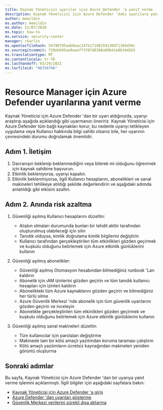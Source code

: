 ```yaml
---
title: Kaynak Yöneticisi uyarılar için Azure Defender 'a yanıt verme
description: Kaynak Yöneticisi için Azure Defender 'daki uyarılara yanıt vermek için gereken adımlar hakkında bilgi edinin
author: memildin
ms.author: memildin
ms.date: 12/07/2020
ms.topic: how-to
ms.service: security-center
manager: rkarlin
ms.openlocfilehash: 54790795aab8aac247e17198159130d7139dd38c
ms.sourcegitcommit: f28ebb95ae9aaaff3f87d8388a09b41e0b3445b5
ms.translationtype: MT
ms.contentlocale: tr-TR
ms.lasthandoff: 03/29/2021
ms.locfileid: "96754746"
---
```

# <a name="respond-to-azure-defender-for-resource-manager-alerts"></a>Resource Manager için Azure Defender uyarılarına yanıt verme

Kaynak Yöneticisi için Azure Defender 'dan bir uyarı aldığınızda, uyarıyı araştırıp aşağıda açıklandığı gibi uyarmanızı öneririz. Kaynak Yöneticisi için Azure Defender tüm bağlı kaynakları korur, bu nedenle uyarıyı tetikleyen uygulama veya Kullanıcı hakkında bilgi sahibi olsanız bile, her uyarının çevresindeki durumu doğrulamak önemlidir.  


## <a name="step-1-contact"></a>Adım 1. İletişim

1. Davranışın beklenip beklenmediğini veya bilerek mi olduğunu öğrenmek için kaynak sahibine başvurun.
1. Etkinlik bekleniyorsa, uyarıyı kapatın.
1. Etkinlik beklenmiyorsa, ilgili Kullanıcı hesaplarını, abonelikleri ve sanal makineleri tehlikeye atıldığı şekilde değerlendirin ve aşağıdaki adımda anlatıldığı gibi etkisini azaltın.

## <a name="step-2-immediate-mitigation"></a>Adım 2. Anında risk azaltma 

1. Güvenliği aşılmış Kullanıcı hesaplarını düzeltin:
    - Alışkın olmaları durumunda bunları bir tehdit aktör tarafından oluşturulmuş olabileceği için silin
    - Tanıdık olduysa, kimlik doğrulama kimlik bilgilerini değiştirin
    - Kullanıcı tarafından gerçekleştirilen tüm etkinlikleri gözden geçirmek ve kuşkulu olduğunu belirlemek için Azure etkinlik günlüklerini kullanın

1. Güvenliği aşılmış abonelikler:
    - Güvenliği aşılmış Otomasyon hesabından bilmediğiniz runbook 'Ları kaldırın
    - Abonelik için ıAM izinlerini gözden geçirin ve tüm tanıdık kullanıcı hesapları için izinleri kaldırın
    - Abonelikteki tüm Azure kaynaklarını gözden geçirin ve bilmediğiniz her türlü silme
    - Azure Güvenlik Merkezi 'nde abonelik için tüm güvenlik uyarılarını gözden geçirin ve inceleyin
    - Abonelikte gerçekleştirilen tüm etkinlikleri gözden geçirmek ve kuşkulu olduğunu belirlemek için Azure etkinlik günlüklerini kullanın

1. Güvenliği aşılmış sanal makineleri düzeltin
    - Tüm kullanıcılar için parolaları değiştirme
    - Makinede tam bir kötü amaçlı yazılımdan koruma taraması çalıştırın
    - Kötü amaçlı yazılımların ücretsiz kaynağından makineleri yeniden görüntü oluşturma


## <a name="next-steps"></a>Sonraki adımlar

Bu sayfa, Kaynak Yöneticisi için Azure Defender 'dan bir uyarıya yanıt verme işlemini açıklanmıştı. İlgili bilgiler için aşağıdaki sayfalara bakın:

- [Kaynak Yöneticisi için Azure Defender 'a giriş](defender-for-resource-manager-introduction.md)
- [Azure Defender 'dan uyarıları gösterme](alerts-suppression-rules.md)
- [Güvenlik Merkezi verilerini sürekli dışa aktarma](continuous-export.md)